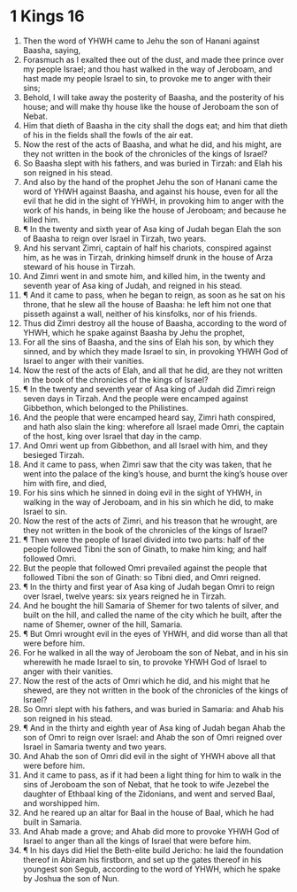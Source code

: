 ﻿# 1 Kings 16
1. Then the word of YHWH came to Jehu the son of Hanani against Baasha, saying, 
2. Forasmuch as I exalted thee out of the dust, and made thee prince over my people Israel; and thou hast walked in the way of Jeroboam, and hast made my people Israel to sin, to provoke me to anger with their sins; 
3. Behold, I will take away the posterity of Baasha, and the posterity of his house; and will make thy house like the house of Jeroboam the son of Nebat. 
4. Him that dieth of Baasha in the city shall the dogs eat; and him that dieth of his in the fields shall the fowls of the air eat. 
5. Now the rest of the acts of Baasha, and what he did, and his might, are they not written in the book of the chronicles of the kings of Israel? 
6. So Baasha slept with his fathers, and was buried in Tirzah: and Elah his son reigned in his stead. 
7. And also by the hand of the prophet Jehu the son of Hanani came the word of YHWH against Baasha, and against his house, even for all the evil that he did in the sight of YHWH, in provoking him to anger with the work of his hands, in being like the house of Jeroboam; and because he killed him. 
8. ¶ In the twenty and sixth year of Asa king of Judah began Elah the son of Baasha to reign over Israel in Tirzah, two years. 
9. And his servant Zimri, captain of half his chariots, conspired against him, as he was in Tirzah, drinking himself drunk in the house of Arza steward of his house in Tirzah. 
10. And Zimri went in and smote him, and killed him, in the twenty and seventh year of Asa king of Judah, and reigned in his stead. 
11. ¶ And it came to pass, when he began to reign, as soon as he sat on his throne, that he slew all the house of Baasha: he left him not one that pisseth against a wall, neither of his kinsfolks, nor of his friends. 
12. Thus did Zimri destroy all the house of Baasha, according to the word of YHWH, which he spake against Baasha by Jehu the prophet, 
13. For all the sins of Baasha, and the sins of Elah his son, by which they sinned, and by which they made Israel to sin, in provoking YHWH God of Israel to anger with their vanities. 
14. Now the rest of the acts of Elah, and all that he did, are they not written in the book of the chronicles of the kings of Israel? 
15. ¶ In the twenty and seventh year of Asa king of Judah did Zimri reign seven days in Tirzah. And the people were encamped against Gibbethon, which belonged to the Philistines. 
16. And the people that were encamped heard say, Zimri hath conspired, and hath also slain the king: wherefore all Israel made Omri, the captain of the host, king over Israel that day in the camp. 
17. And Omri went up from Gibbethon, and all Israel with him, and they besieged Tirzah. 
18. And it came to pass, when Zimri saw that the city was taken, that he went into the palace of the king’s house, and burnt the king’s house over him with fire, and died, 
19. For his sins which he sinned in doing evil in the sight of YHWH, in walking in the way of Jeroboam, and in his sin which he did, to make Israel to sin. 
20. Now the rest of the acts of Zimri, and his treason that he wrought, are they not written in the book of the chronicles of the kings of Israel? 
21. ¶ Then were the people of Israel divided into two parts: half of the people followed Tibni the son of Ginath, to make him king; and half followed Omri. 
22. But the people that followed Omri prevailed against the people that followed Tibni the son of Ginath: so Tibni died, and Omri reigned. 
23. ¶ In the thirty and first year of Asa king of Judah began Omri to reign over Israel, twelve years: six years reigned he in Tirzah. 
24. And he bought the hill Samaria of Shemer for two talents of silver, and built on the hill, and called the name of the city which he built, after the name of Shemer, owner of the hill, Samaria. 
25. ¶ But Omri wrought evil in the eyes of YHWH, and did worse than all that were before him. 
26. For he walked in all the way of Jeroboam the son of Nebat, and in his sin wherewith he made Israel to sin, to provoke YHWH God of Israel to anger with their vanities. 
27. Now the rest of the acts of Omri which he did, and his might that he shewed, are they not written in the book of the chronicles of the kings of Israel? 
28. So Omri slept with his fathers, and was buried in Samaria: and Ahab his son reigned in his stead. 
29. ¶ And in the thirty and eighth year of Asa king of Judah began Ahab the son of Omri to reign over Israel: and Ahab the son of Omri reigned over Israel in Samaria twenty and two years. 
30. And Ahab the son of Omri did evil in the sight of YHWH above all that were before him. 
31. And it came to pass, as if it had been a light thing for him to walk in the sins of Jeroboam the son of Nebat, that he took to wife Jezebel the daughter of Ethbaal king of the Zidonians, and went and served Baal, and worshipped him. 
32. And he reared up an altar for Baal in the house of Baal, which he had built in Samaria. 
33. And Ahab made a grove; and Ahab did more to provoke YHWH God of Israel to anger than all the kings of Israel that were before him. 
34. ¶ In his days did Hiel the Beth-elite build Jericho: he laid the foundation thereof in Abiram his firstborn, and set up the gates thereof in his youngest son Segub, according to the word of YHWH, which he spake by Joshua the son of Nun. 
